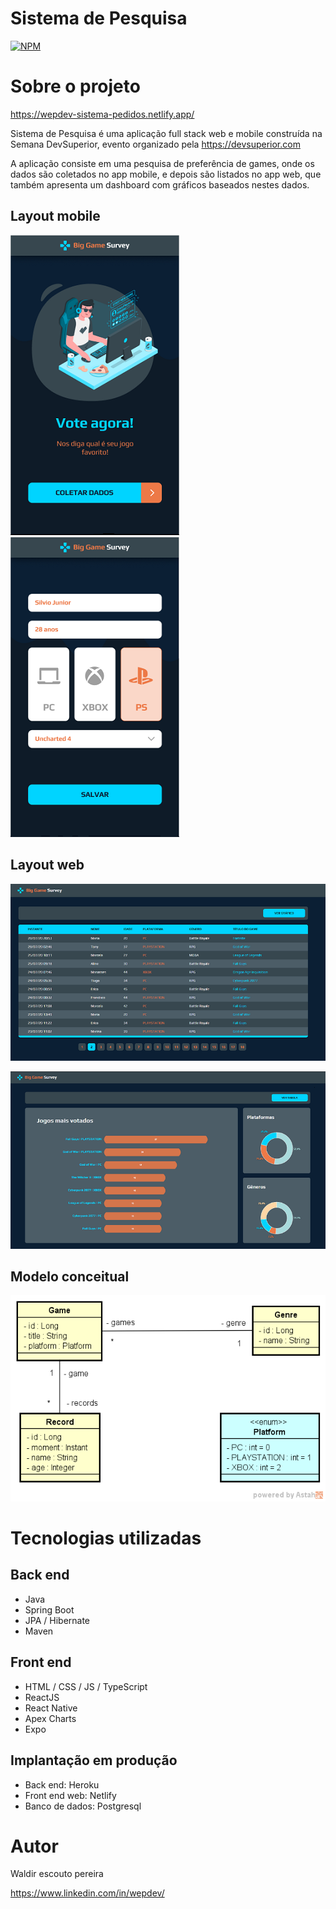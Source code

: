 # Sistema de Pesquisa 
[![NPM](https://img.shields.io/npm/l/react)](https://github.com/wep1980/Sistema-de-pesquisa/blob/master/LICENSE) 

# Sobre o projeto

https://wepdev-sistema-pedidos.netlify.app/

Sistema de Pesquisa é uma aplicação full stack web e mobile construída na Semana DevSuperior, evento organizado pela https://devsuperior.com

A aplicação consiste em uma pesquisa de preferência de games, onde os dados são coletados no app mobile, e depois são listados no app web, que também apresenta um dashboard com gráficos baseados nestes dados.

## Layout mobile
![Mobile 1](https://github.com/acenelio/assets/raw/main/sds1/mobile1.png) ![Mobile 2](https://github.com/acenelio/assets/raw/main/sds1/mobile2.png)

## Layout web
![Web 1](https://github.com/acenelio/assets/raw/main/sds1/web1.png)

![Web 2](https://github.com/acenelio/assets/raw/main/sds1/web2.png)

## Modelo conceitual
![Modelo Conceitual](https://github.com/acenelio/assets/raw/main/sds1/modelo-conceitual.png)

# Tecnologias utilizadas
## Back end
- Java
- Spring Boot
- JPA / Hibernate
- Maven
## Front end
- HTML / CSS / JS / TypeScript
- ReactJS
- React Native
- Apex Charts
- Expo
## Implantação em produção
- Back end: Heroku
- Front end web: Netlify
- Banco de dados: Postgresql


# Autor

Waldir escouto pereira

https://www.linkedin.com/in/wepdev/
